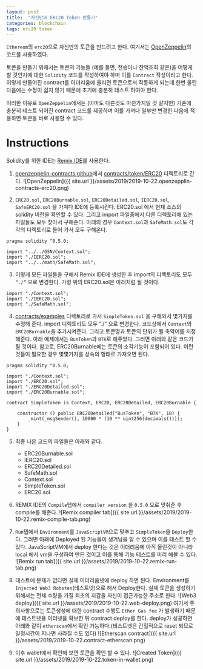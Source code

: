 ```yaml
---
layout: post
title:  "자신만의 ERC20 Token 만들기"
categories: blockchain
tags: erc20 token
---
```

`Ethereum`의 `erc20`으로 자신만의 토큰을 만드려고 한다. 여기서는 [OpenZeppelin](https://github.com/OpenZeppelin/openzeppelin-contracts)의 코드를 사용하였다. 

토큰을 만들기 위해서는 토큰의 기능들 (예를 들면, 전송이나 잔액조회 같은)을  어떻게 할 것인지에 대한 `Solidity` 코드를 작성하여야 하며 이를 `Contract` 작성이라고 한다. 이렇게 만들어진 contract를 이더리움에 올리면 토큰으로서 작동하게 되는데 한번 올린 다음에는 수정이 쉽지 않기 때문에 초기에 충분히 테스트 하여야 한다.

이러한 이유로 `OpenZeppelin`에서는 (아마도 다른것도 마찬가지일 것 같지만) 기존에 충분히 테스트 되어진 contract 코드를 제공하며 이를 가져다 일부만 변경한 다음에 적용하면 토큰을 바로 사용할 수 있다.

# Instructions
Solidity를 위한 IDE는 [Remix IDE](http://remix.ethereum.org)를 사용한다.

1. [openzeppelin-contracts github](https://github.com/OpenZeppelin/openzeppelin-contracts)에서 [contracts/token/ERC20](https://github.com/OpenZeppelin/openzeppelin-contracts/tree/master/contracts/token/ERC20) 디렉토리로 간다.
![OpenZeppelin]({{ site.url }}/assets/2019/2019-10-22.openzepplin-contracts-erc20.png)

2. `ERC20.sol`, `ERC20Burnable.sol`, `ERC20Detailed.sol`, `IERC20.sol`, `SafeERC20.sol` 을 가져다 IDE에 등록시킨다.
ERC20.sol 에서 현재 소스의 solidity 버전을 확인할 수 있다. 그리고 import 파일중에서 다른 디렉토리에 있는 파일들도 모두 찾아서 구해준다. 아래의 경우 `Context.sol`과 `SafeMath.sol`도 각각의 디렉토리로 들어 가서 모두 구해온다. 
```
pragma solidity ^0.5.0;

import "../../GSN/Context.sol";
import "./IERC20.sol";
import "../../math/SafeMath.sol";
```
3. 이렇게 모든 파일들을 구해서 Remix IDE에 생성한 후 import의 디렉토리도 모두 `“./”` 으로 변경한다. 가령 위의 ERC20.sol은 아래처럼 될 것이다.
```
import "./Context.sol";
import "./IERC20.sol";
import "./SafeMath.sol";
```

4. [contracts/examples](https://github.com/OpenZeppelin/openzeppelin-contracts/tree/master/contracts/examples) 디렉토리로 가서 `SimpleToken.sol` 을 구해와서 몇가지를 수정해 준다. import 디렉토리도 모두 “./” 으로 변경한다. 코드상에서 `Context`와 `ERC20Burnable`을 추가시켜준다. 그리고 토큰명과 토큰의 단위가 될 축약어를 지정해준다. 아래 예제에서는 `BusToken`과 `BTK`로 해주었다. 그러면 아래와 같은 코드가 될 것이다. 참고로, ERC20Burnable에는 토큰의 소각기능이 포함되어 있다. 이런 것들이 필요한 경우 몇몇가지를 상속의 형태로 가져오면 된다.
```
pragma solidity ^0.5.0;

import "./Context.sol";
import "./ERC20.sol";
import "./ERC20Detailed.sol";
import "./ERC20Burnable.sol";

contract SimpleToken is Context, ERC20, ERC20Detailed, ERC20Burnable {
    
    constructor () public ERC20Detailed("BusToken", "BTK", 18) {
        _mint(_msgSender(), 10000 * (10 ** uint256(decimals())));
    }
}
```

5. 최종 나온 코드의 파일들은 아래와 같다.
    * ERC20Burnable.sol
    * IERC20.sol
    * ERC20Detailed.sol
    * SafeMath.sol
    * Context.sol
    * SimpleToken.sol
    * ERC20.sol

6. REMIX IDE의 `Compile`탭에서 `compiler version` 을 `0.5.0` 으로 맞춰준 후 compile를 해준다.
![Remix compiler tab]({{ site.url }}/assets/2019/2019-10-22.remix-compile-tab.png)

7. `Run`탭에서 `Environment`를 `JavaScriptVM`으로 맞추고 `SimpleToken`을 `Deploy`한다. 그러면 아래에 Deployed 된 기능들이 생겨남을 알 수 있으며 이를 테스트 할 수 있다. JavaScriptVM에서 deploy 한다는 것은 이더리움에 아직 올린것이 아니라 local 에서 vm을 구성하여 만든 것이고 이를 통해 기능 테스트를 미리 해볼 수 있다.
![Remix run tab]({{ site.url }}/assets/2019/2019-10-22.remix-run-tab.png)

8. 테스트에 문제가 없다면 실제 이더리움넷에 deploy 하면 된다. Environment를 `Injected Web3 Robsten`(테스트넷)으로 해서 Deploy한다. 실제 토큰을 생성하기 위해서는 전체 수량을 가질 최초의 지갑을 자신이 접근가능한 주소로 한다.
![Web3 deploy]({{ site.url }}/assets/2019/2019-10-22.web-deploy.png)
여기서 주의사항으로는 토큰생성에 대한 contract 수행도 `Ether Gas fee` 가 발생하기 때문에 테스트넷용 이더넷을 확보한 뒤 contract deploy를 한다. deploy가 성공하면 아래와 같이 `etherscan`에서 확인 가능하다.(테스트넷은 간헐적으로 reset 되므로 일정시간이 지나면 사라질 수도 있다)
![Etherscan contract]({{ site.url }}/assets/2019/2019-10-22.contract-etherscan.png)

9. 이후 wallet에서 확인해 보면 토큰을 확인 할 수 있다.
![Created Token]({{ site.url }}/assets/2019/2019-10-22.token-in-wallet.png)


